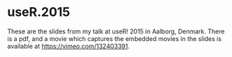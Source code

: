 # useR.2015
These are the slides from my talk at useR! 2015 in Aalborg, Denmark. There is a pdf, and a movie which captures the embedded movies in the slides is available at https://vimeo.com/132403391.
